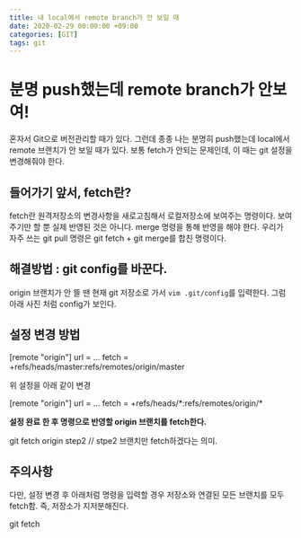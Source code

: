 ```yaml
---
title: 내 local에서 remote branch가 안 보일 때
date: 2020-02-29 00:00:00 +09:00
categories: [GIT]
tags: git
---
```


# 분명 push했는데 remote branch가 안보여!
혼자서 Git으로 버전관리할 때가 있다. 그런데 종종 나는 분명히 push했는데 local에서 remote 브랜치가 안 보일 때가 있다. 보통 fetch가 안되는 문제인데, 이 때는 git 설정을 변경해줘야 한다. 

## 들어가기 앞서, fetch란? 
fetch란 원격저장소의 변경사항을 새로고침해서 로컬저장소에 보여주는 명령이다. 보여주기만 할 뿐 실제 반영된 것은 아니다. merge 명령을 통해 반영을 해야 한다. 우리가 자주 쓰는 git pull 명령은 git fetch + git merge를 합친 명령이다.

## 해결방법 : git config를 바꾼다.

origin 브랜치가 안 뜰 땐 현재 git 저장소로 가서 `vim .git/config`를 입력한다. 그럼 아래 사진 처럼 config가 보인다. 

## 설정 변경 방법 

[remote "origin"]
    url = …
    fetch = +refs/heads/master:refs/remotes/origin/master
    
위 설정을 아래 같이 변경 <br> 

[remote "origin"]
    url = …
    fetch = +refs/heads/\*:refs/remotes/origin/\* <br>

**설정 완료 한 후 명령으로 반영할 origin 브랜치를 fetch한다.** <br>

git fetch origin step2 // stpe2 브랜치만 fetch하겠다는 의미. 


## 주의사항 
다만, 설정 변경 후 아래처럼 명령을 입력할 경우 저장소와 연결된 모든 브랜치를 모두 fetch함. 즉, 저장소가 지저분해진다. <br>

git fetch 
